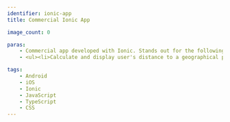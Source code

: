```yaml
---
identifier: ionic-app
title: Commercial Ionic App

image_count: 0

paras:
    - Commercial app developed with Ionic. Stands out for the following features
    - <ul><li>Calculate and display user's distance to a geographical point, in metres, kilometres or miles</li><li>Notifications based on proximity to a geographical point, using geofences</li><li>Display for the user's live position</li><li>Live travel timetable</li></ul>

tags:
    - Android
    - iOS
    - Ionic
    - JavaScript
    - TypeScript
    - CSS
---
```

